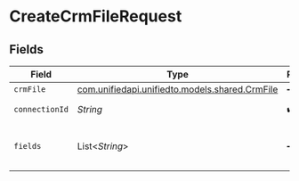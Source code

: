 # CreateCrmFileRequest


## Fields

| Field                                                                            | Type                                                                             | Required                                                                         | Description                                                                      |
| -------------------------------------------------------------------------------- | -------------------------------------------------------------------------------- | -------------------------------------------------------------------------------- | -------------------------------------------------------------------------------- |
| `crmFile`                                                                        | [com.unifiedapi.unifiedto.models.shared.CrmFile](../../models/shared/CrmFile.md) | :heavy_minus_sign:                                                               | N/A                                                                              |
| `connectionId`                                                                   | *String*                                                                         | :heavy_check_mark:                                                               | ID of the connection                                                             |
| `fields`                                                                         | List<*String*>                                                                   | :heavy_minus_sign:                                                               | Comma-delimited fields to return                                                 |